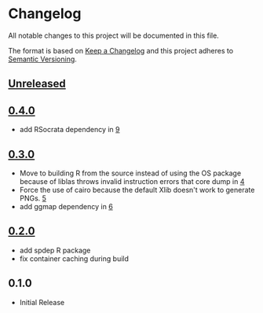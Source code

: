 # Changelog

All notable changes to this project will be documented in this file.

The format is based on [Keep a Changelog](http://keepachangelog.com/en/1.0.0/)
and this project adheres to [Semantic Versioning](http://semver.org/spec/v2.0.0.html).

## [Unreleased]

## [0.4.0]

* add RSocrata dependency in [9](https://github.com/OSC/covid-passenger-shiny-docker/pull/9)

## [0.3.0]

* Move to building R from the source instead of using the OS package because of liblas
  throws invalid instruction errors that core dump in [4](https://github.com/OSC/covid-passenger-shiny-docker/pull/4)
* Force the use of cairo because the default Xlib doesn't work to generate PNGs.
  [5](https://github.com/OSC/covid-passenger-shiny-docker/pull/5)
* add ggmap dependency in [6](https://github.com/OSC/covid-passenger-shiny-docker/pull/6)

## [0.2.0]

* add spdep R package
* fix container caching during build

## 0.1.0

* Initial Release

[Unreleased]:https://github.com/OSC/covid-passenger-shiny-docker/compare/v0.4.0..HEAD
[0.4.0]: https://github.com/OSC/covid-passenger-shiny-docker/compare/v0.3.0..v0.4.0
[0.3.0]: https://github.com/OSC/covid-passenger-shiny-docker/compare/v0.2.0..v0.3.0
[0.2.0]: https://github.com/OSC/covid-passenger-shiny-docker/compare/v0.1.0..v0.2.0
